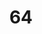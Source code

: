 ---
title: "64"
imageurl: "../src/content/assets/64.webp"
dwnurl: "https://imgs1.thamizhnation.org/64.jpg"
tags: ['thalaivar']
---